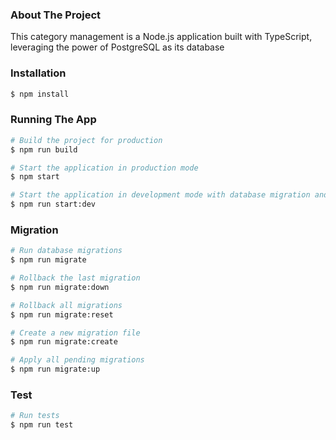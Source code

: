 
### About The Project
This category management is a Node.js application built with TypeScript, leveraging the power of PostgreSQL as its database


### Installation

```bash
$ npm install
```

### Running The App

```bash
# Build the project for production
$ npm run build

# Start the application in production mode
$ npm start

# Start the application in development mode with database migration and seeding
$ npm run start:dev

```

### Migration
```bash
# Run database migrations
$ npm run migrate

# Rollback the last migration
$ npm run migrate:down

# Rollback all migrations
$ npm run migrate:reset

# Create a new migration file
$ npm run migrate:create

# Apply all pending migrations
$ npm run migrate:up

```

### Test
```bash
# Run tests
$ npm run test
```
